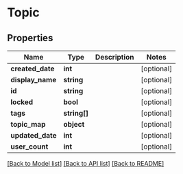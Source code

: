 # Topic

## Properties
Name | Type | Description | Notes
------------ | ------------- | ------------- | -------------
**created_date** | **int** |  | [optional] 
**display_name** | **string** |  | [optional] 
**id** | **string** |  | [optional] 
**locked** | **bool** |  | [optional] 
**tags** | **string[]** |  | [optional] 
**topic_map** | **object** |  | [optional] 
**updated_date** | **int** |  | [optional] 
**user_count** | **int** |  | [optional] 

[[Back to Model list]](../README.md#documentation-for-models) [[Back to API list]](../README.md#documentation-for-api-endpoints) [[Back to README]](../README.md)


